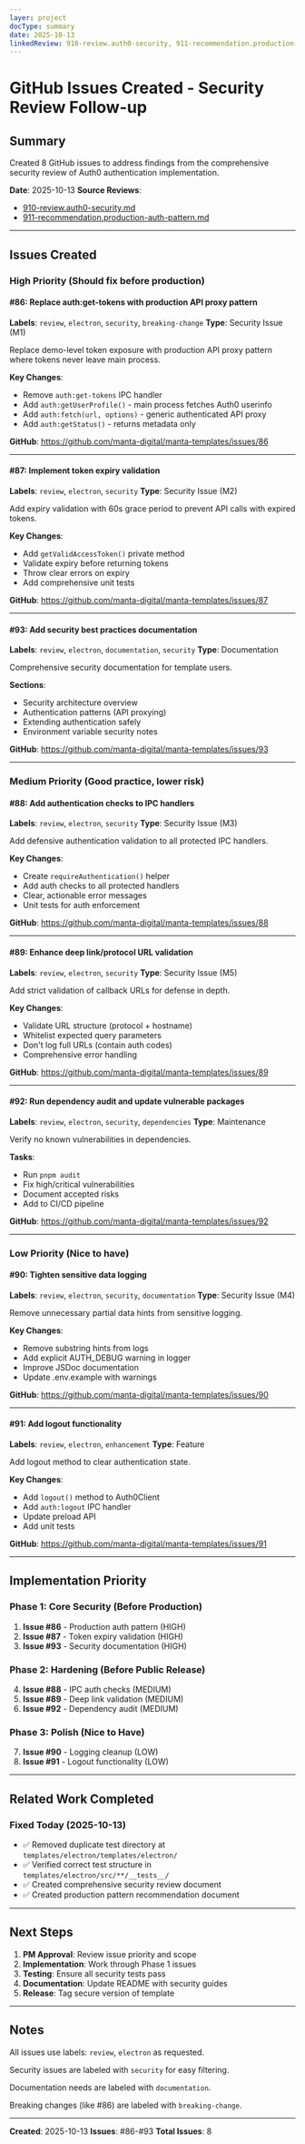 ```yaml
---
layer: project
docType: summary
date: 2025-10-13
linkedReview: 910-review.auth0-security, 911-recommendation.production-auth-pattern
---
```


# GitHub Issues Created - Security Review Follow-up

## Summary

Created 8 GitHub issues to address findings from the comprehensive security review of Auth0 authentication implementation.

**Date**: 2025-10-13
**Source Reviews**:
- [910-review.auth0-security.md](./910-review.auth0-security.md)
- [911-recommendation.production-auth-pattern.md](./911-recommendation.production-auth-pattern.md)

---

## Issues Created

### High Priority (Should fix before production)

#### #86: Replace auth:get-tokens with production API proxy pattern
**Labels**: `review`, `electron`, `security`, `breaking-change`
**Type**: Security Issue (M1)

Replace demo-level token exposure with production API proxy pattern where tokens never leave main process.

**Key Changes**:
- Remove `auth:get-tokens` IPC handler
- Add `auth:getUserProfile()` - main process fetches Auth0 userinfo
- Add `auth:fetch(url, options)` - generic authenticated API proxy
- Add `auth:getStatus()` - returns metadata only

**GitHub**: https://github.com/manta-digital/manta-templates/issues/86

---

#### #87: Implement token expiry validation
**Labels**: `review`, `electron`, `security`
**Type**: Security Issue (M2)

Add expiry validation with 60s grace period to prevent API calls with expired tokens.

**Key Changes**:
- Add `getValidAccessToken()` private method
- Validate expiry before returning tokens
- Throw clear errors on expiry
- Add comprehensive unit tests

**GitHub**: https://github.com/manta-digital/manta-templates/issues/87

---

#### #93: Add security best practices documentation
**Labels**: `review`, `electron`, `documentation`, `security`
**Type**: Documentation

Comprehensive security documentation for template users.

**Sections**:
- Security architecture overview
- Authentication patterns (API proxying)
- Extending authentication safely
- Environment variable security notes

**GitHub**: https://github.com/manta-digital/manta-templates/issues/93

---

### Medium Priority (Good practice, lower risk)

#### #88: Add authentication checks to IPC handlers
**Labels**: `review`, `electron`, `security`
**Type**: Security Issue (M3)

Add defensive authentication validation to all protected IPC handlers.

**Key Changes**:
- Create `requireAuthentication()` helper
- Add auth checks to all protected handlers
- Clear, actionable error messages
- Unit tests for auth enforcement

**GitHub**: https://github.com/manta-digital/manta-templates/issues/88

---

#### #89: Enhance deep link/protocol URL validation
**Labels**: `review`, `electron`, `security`
**Type**: Security Issue (M5)

Add strict validation of callback URLs for defense in depth.

**Key Changes**:
- Validate URL structure (protocol + hostname)
- Whitelist expected query parameters
- Don't log full URLs (contain auth codes)
- Comprehensive error handling

**GitHub**: https://github.com/manta-digital/manta-templates/issues/89

---

#### #92: Run dependency audit and update vulnerable packages
**Labels**: `review`, `electron`, `security`, `dependencies`
**Type**: Maintenance

Verify no known vulnerabilities in dependencies.

**Tasks**:
- Run `pnpm audit`
- Fix high/critical vulnerabilities
- Document accepted risks
- Add to CI/CD pipeline

**GitHub**: https://github.com/manta-digital/manta-templates/issues/92

---

### Low Priority (Nice to have)

#### #90: Tighten sensitive data logging
**Labels**: `review`, `electron`, `security`, `documentation`
**Type**: Security Issue (M4)

Remove unnecessary partial data hints from sensitive logging.

**Key Changes**:
- Remove substring hints from logs
- Add explicit AUTH_DEBUG warning in logger
- Improve JSDoc documentation
- Update .env.example with warnings

**GitHub**: https://github.com/manta-digital/manta-templates/issues/90

---

#### #91: Add logout functionality
**Labels**: `review`, `electron`, `enhancement`
**Type**: Feature

Add logout method to clear authentication state.

**Key Changes**:
- Add `logout()` method to Auth0Client
- Add `auth:logout` IPC handler
- Update preload API
- Add unit tests

**GitHub**: https://github.com/manta-digital/manta-templates/issues/91

---

## Implementation Priority

### Phase 1: Core Security (Before Production)
1. **Issue #86** - Production auth pattern (HIGH)
2. **Issue #87** - Token expiry validation (HIGH)
3. **Issue #93** - Security documentation (HIGH)

### Phase 2: Hardening (Before Public Release)
4. **Issue #88** - IPC auth checks (MEDIUM)
5. **Issue #89** - Deep link validation (MEDIUM)
6. **Issue #92** - Dependency audit (MEDIUM)

### Phase 3: Polish (Nice to Have)
7. **Issue #90** - Logging cleanup (LOW)
8. **Issue #91** - Logout functionality (LOW)

---

## Related Work Completed

### Fixed Today (2025-10-13)
- ✅ Removed duplicate test directory at `templates/electron/templates/electron/`
- ✅ Verified correct test structure in `templates/electron/src/**/__tests__/`
- ✅ Created comprehensive security review document
- ✅ Created production pattern recommendation document

---

## Next Steps

1. **PM Approval**: Review issue priority and scope
2. **Implementation**: Work through Phase 1 issues
3. **Testing**: Ensure all security tests pass
4. **Documentation**: Update README with security guides
5. **Release**: Tag secure version of template

---

## Notes

All issues use labels: `review`, `electron` as requested.

Security issues are labeled with `security` for easy filtering.

Documentation needs are labeled with `documentation`.

Breaking changes (like #86) are labeled with `breaking-change`.

---

**Created**: 2025-10-13
**Issues**: #86-#93
**Total Issues**: 8
